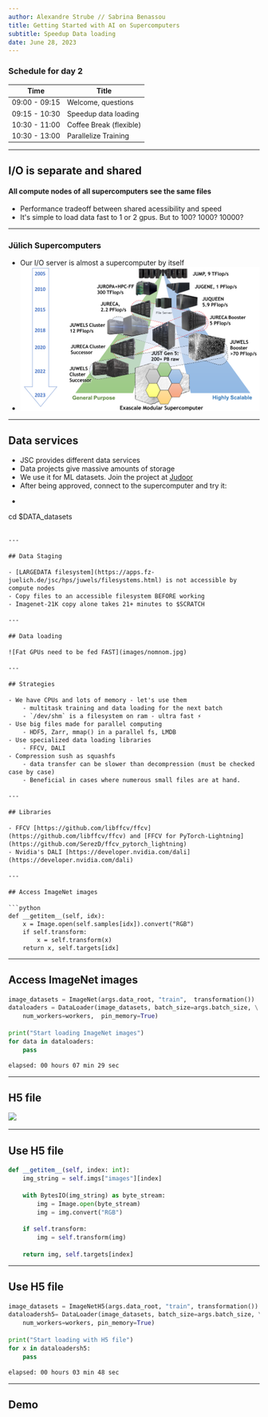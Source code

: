 ```yaml
---
author: Alexandre Strube // Sabrina Benassou
title: Getting Started with AI on Supercomputers 
subtitle: Speedup Data loading
date: June 28, 2023
---
```


### Schedule for day 2

| Time          | Title                |
| ------------- | -----------          |
| 09:00 - 09:15 | Welcome, questions   |
| 09:15 - 10:30 | Speedup data loading |
| 10:30 - 11:00 | Coffee Break (flexible) |
| 10:30 - 13:00 | Parallelize Training |

---

## I/O is separate and shared

#### All compute nodes of all supercomputers see the same files

- Performance tradeoff between shared acessibility and speed
- It's simple to load data fast to 1 or 2 gpus. But to 100? 1000? 10000?

---

### Jülich Supercomputers

- Our I/O server is almost a supercomputer by itself
- ![JSC Supercomputer Stragegy](images/machines.png)

---

## Data services

- JSC provides different data services
- Data projects give massive amounts of storage
- We use it for ML datasets. Join the project at [Judoor](https://judoor.fz-juelich.de/projects/join/datasets)
- After being approved, connect to the supercomputer and try it:
- ```bash
cd $DATA_datasets
```

---

## Data Staging

- [LARGEDATA filesystem](https://apps.fz-juelich.de/jsc/hps/juwels/filesystems.html) is not accessible by compute nodes
- Copy files to an accessible filesystem BEFORE working
- Imagenet-21K copy alone takes 21+ minutes to $SCRATCH

---

## Data loading

![Fat GPUs need to be fed FAST](images/nomnom.jpg)

--- 

## Strategies

- We have CPUs and lots of memory - let's use them
    - multitask training and data loading for the next batch
    - `/dev/shm` is a filesystem on ram - ultra fast ⚡️
- Use big files made for parallel computing
    - HDF5, Zarr, mmap() in a parallel fs, LMDB
- Use specialized data loading libraries
    - FFCV, DALI
- Compression sush as squashfs 
    - data transfer can be slower than decompression (must be checked case by case)
    - Beneficial in cases where numerous small files are at hand.

---

## Libraries

- FFCV [https://github.com/libffcv/ffcv](https://github.com/libffcv/ffcv) and [FFCV for PyTorch-Lightning](https://github.com/SerezD/ffcv_pytorch_lightning)
- Nvidia's DALI [https://developer.nvidia.com/dali](https://developer.nvidia.com/dali)

---

## Access ImageNet images

```python
def __getitem__(self, idx):
    x = Image.open(self.samples[idx]).convert("RGB")
    if self.transform:
        x = self.transform(x)
    return x, self.targets[idx]
```

---

## Access ImageNet images

```python
image_datasets = ImageNet(args.data_root, "train",  transformation()) 
dataloaders = DataLoader(image_datasets, batch_size=args.batch_size, \
    num_workers=workers,  pin_memory=True)

print("Start loading ImageNet images")
for data in dataloaders:
    pass
```

```bash 
elapsed: 00 hours 07 min 29 sec
```     

---

## H5 file
![](images/hdf5.jpeg)

---

## Use H5 file

```python
def __getitem__(self, index: int):
    img_string = self.imgs["images"][index]

    with BytesIO(img_string) as byte_stream:
        img = Image.open(byte_stream)
        img = img.convert("RGB")

    if self.transform:
        img = self.transform(img)

    return img, self.targets[index]
```

---

## Use H5 file

```python
image_datasets = ImageNetH5(args.data_root, "train", transformation()) 
dataloadersh5= DataLoader(image_datasets, batch_size=args.batch_size, \
    num_workers=workers, pin_memory=True)

print("Start loading with H5 file")
for x in dataloadersh5:
    pass
```

```bash 
elapsed: 00 hours 03 min 48 sec
```    

---

## Demo
